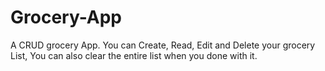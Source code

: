 # Grocery-App


A CRUD grocery App.
You can Create, Read, Edit and Delete your grocery List, You can also clear the entire list when you done with it.
